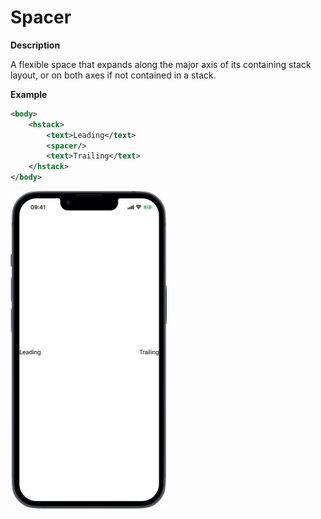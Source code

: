 # Spacer

**Description**

A flexible space that expands along the major axis of its containing stack layout, or on both axes if not contained in a stack.

**Example**

```xml
<body>
    <hstack>
        <text>Leading</text>
        <spacer/>
        <text>Trailing</text>
    </hstack>
</body>
```
<img src="/Screenshots/Views/Layout/spacer_1.png" width="250" alt="Screenshot">
